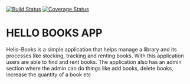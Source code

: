[![Build Status](https://travis-ci.org/Nerldy/hello-books-psql.svg?branch=master)](https://travis-ci.org/Nerldy/hello-books-psql)
[![Coverage Status](https://coveralls.io/repos/github/Nerldy/hello-books-psql/badge.svg)](https://coveralls.io/github/Nerldy/hello-books-psql)
# HELLO BOOKS APP
Hello-Books is a simple application that helps manage a library and its processes like stocking, tracking and renting books. With this application users are able to find and rent books. The application also has an admin section where the admin can do things like add books, delete books, increase the quantity of a book etc